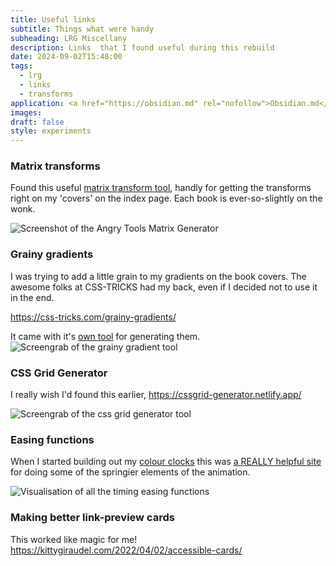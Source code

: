```yaml
---
title: Useful links
subtitle: Things what were handy
subheading: LRG Miscellany
description: Links  that I found useful during this rebuild
date: 2024-09-02T15:48:00
tags:
  - lrg
  - links
  - transforms
application: <a href="https://obsidian.md" rel="nofollow">Obsidian.md</a>
images: 
draft: false
style: experiments
---
```

### Matrix transforms

Found this useful [matrix transform tool](https://angrytools.com/css-generator/transform/), handly for getting the transforms right on my 'covers' on the index page. Each book is ever-so-slightly on the wonk.

![Screenshot of the Angry Tools Matrix Generator](angry_tools-matrix-generator.png)

### Grainy gradients

I was trying to add a little grain to my gradients on the book covers. The awesome folks at CSS-TRICKS had my back, even if I decided not to use it in the end. 

https://css-tricks.com/grainy-gradients/ 

It came with it's [own tool](https://grainy-gradients.vercel.app/) for generating them. ![Screengrab of the grainy gradient tool](grainy-gradient-playground.png)

### CSS Grid Generator

I really wish I'd found this earlier, https://cssgrid-generator.netlify.app/ 

![Screengrab of the css grid generator tool](css-grid-generator-screengrab.png)

### Easing functions

When I started building out my [colour clocks](/colourful-clocks/) this was [a REALLY helpful site](https://easings.net/) for doing some of the springier elements of the animation.

![Visualisation of all the timing easing functions](useful-links-easings-preview.png.png)

### Making better link-preview cards

This worked like magic for me! https://kittygiraudel.com/2022/04/02/accessible-cards/
